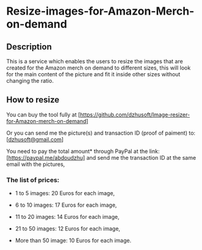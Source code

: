 # Resize-images-for-Amazon-Merch-on-demand

## Description
This is a service which enables the users to resize the images that are created for the Amazon merch on demand to different sizes, this will look for the main content of the picture and fit it inside other sizes without changing the ratio.

## How to resize
You can buy the tool fully at [https://github.com/dzhusoft/Image-resizer-for-Amazon-merch-on-demand]

Or you can send me the picture(s) and transaction ID (proof of paiment) to: [dzhusoft@gmail.com]

You need to pay the total amount* through PayPal at the link: [https://paypal.me/abdoudzhu] and send me the transaction ID at the same email with the pictures,

### The list of prices:

- 1 to 5 images: 20 Euros for each image,

- 6 to 10 images: 17 Euros for each image,

- 11 to 20 images: 14 Euros for each image,

- 21 to 50 images: 12 Euros for each image,

- More than 50 image: 10 Euros for each image.
